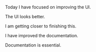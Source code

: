 Today I have focused on improving the UI.

The UI looks better.

I am getting closer to finishing this.

I have improved the documentation.

Documentation is essential.
